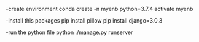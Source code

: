 -create environment
conda create -n myenb python=3.7.4
activate myenb 

-install this packages 
pip install pillow
pip install django=3.0.3

-run the python file
python ./manage.py runserver
